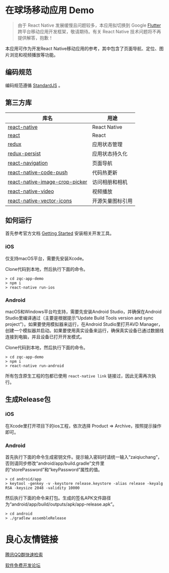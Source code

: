 # 在球场移动应用 Demo

> 由于 React Native 发展缓慢且问题较多，本应用拟切换到 Google [Flutter](https://flutter.io/) 跨平台移动应用开发框架，敬请期待。有关 React Native 技术问题将不再提供解答，抱歉！

本应用可作为开发React Native移动应用的参考，其中包含了页面导航、定位、图片浏览和视频播放等功能。

## 编码规范

编码规范遵循 [StandardJS](https://standardjs.com/readme-zhcn.html) 。

## 第三方库

|库名|用途|
|-------|-----------|
|[react-native](https://github.com/facebook/react-native)|React Native|
|[react](https://github.com/facebook/react)|React|
|[redux](http://redux.js.org/)|应用状态管理|
|[redux-persist](https://github.com/rt2zz/redux-persist)|应用状态持久化|
|[react-navigation](https://github.com/react-community/react-navigation)|页面导航|
|[react-native-code-push](react-native-code-push)|代码热更新|
|[react-native-image-crop-picker](https://github.com/ivpusic/react-native-image-crop-picker)|访问相册和相机|
|[react-native-video](https://github.com/react-native-community/react-native-video)|视频播放|
|[react-native-vector-icons](https://github.com/oblador/react-native-vector-icons)|开源矢量图标引用|

## 如何运行

首先参考官方文档 [Getting Started](https://facebook.github.io/react-native/docs/getting-started.html) 安装相关开发工具。

### iOS

仅支持macOS平台，需要先安装Xcode。  

Clone代码到本地，然后执行下面的命令。
```
> cd zqc-app-demo
> npm i
> react-native run-ios
```

### Android

macOS和Windows平台均支持，需要先安装Android Studio，并确保在Android Studio里编译通过（主要是根据提示“Update Build Tools version and sync project”）。如果要使用模拟器来运行，在Android Studio里打开AVD Manager，创建一个模拟器并启动。如果要使用真实设备来运行，确保真实设备已通过数据线连接到电脑，并且设备已打开开发模式。  

Clone代码到本地，然后执行下面的命令。
```
> cd zqc-app-demo
> npm i
> react-native run-android
```

所有包含原生工程的包都已使用 `react-native link` 链接过，因此无需再次执行。

## 生成Release包

### iOS

在Xcode里打开项目下的ios工程，依次选择 Product => Archive，按照提示操作即可。

### Android

首先执行下面的命令生成密钥文件。提示输入密码时请统一输入“zaiqiuchang”，否则请同步修改“android/app/build.gradle”文件里的“storePassword”和“keyPassword”属性的值。

```
> cd android/app
> keytool -genkey -v -keystore release.keystore -alias release -keyalg RSA -keysize 2048 -validity 10000
```

然后执行下面的命令来打包。生成的签名APK文件路径为“android/app/build/outputs/apk/app-release.apk”。
```
> cd android
> ./gradlew assembleRelease
```


 # 良心友情链接

[腾讯QQ群快速检索](http://u.720life.cn/s/8cf73f7c)

[软件免费开发论坛](http://u.720life.cn/s/bbb01dc0)